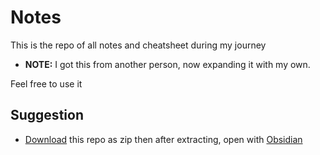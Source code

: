 # Notes

This is the repo of all notes and cheatsheet during my journey

- **NOTE:** I got this from another person, now expanding it with my own.

Feel free to use it

## Suggestion

* [Download](https://github.com/XronTrix10/Notes/archive/refs/heads/main.zip) this repo as zip then after extracting, open with [Obsidian][def]

[def]: https://obsidian.md/
